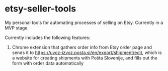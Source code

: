 # etsy-seller-tools

My personal tools for automating processes of selling on Etsy. Currently in a MVP stage.

Currently includes the following features:

1. Chrome extension that gathers order info from Etsy order page and sends it to https://uvoz-izvoz.posta.si/en/export/shipment/edit, which is a website for creating shipments with Pošta Slovenije, and fills out the form with order data automatically

